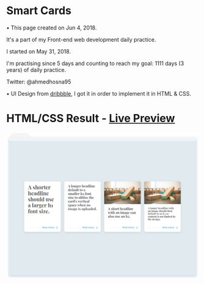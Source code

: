 # Smart Cards

• This page created on Jun 4, 2018.

It's a part of my Front-end web development daily practice.

I started on May 31, 2018.

I'm practising since 5 days and counting to reach my goal: 1111 days (3 years) of daily practice.

Twitter: @ahmedhosna95

• UI Design from [dribbble](https://dribbble.com/shots/3385948-Smart-Cards/attachments/737893), I got it in order to implement it in HTML & CSS.

# HTML/CSS Result - [Live Preview](https://cdn.rawgit.com/ahmedhosna95/Front-end-Daily-Practice/151e17f6/Day006/smart_cards/index.html)

![](assets/img/frame-genericc.png)

